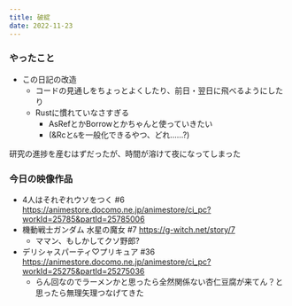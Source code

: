```yaml
---
title: 破綻
date: 2022-11-23
---
```


### やったこと
+ この日記の改造
  + コードの見通しをちょっとよくしたり、前日・翌日に飛べるようにしたり
  + Rustに慣れていなさすぎる
    + AsRefとかBorrowとかちゃんと使っていきたい
    + (&Rcと`&`を一般化できるやつ、どれ……?)
  
研究の進捗を産むはずだったが、時間が溶けて夜になってしまった

### 今日の映像作品
+ 4人はそれぞれウソをつく #6 <https://animestore.docomo.ne.jp/animestore/ci_pc?workId=25785&partId=25785006>
+ 機動戦士ガンダム 水星の魔女 #7 <https://g-witch.net/story/7>
  + ママン、もしかしてクソ野郎?
+ デリシャスパーティ♡プリキュア	#36 <https://animestore.docomo.ne.jp/animestore/ci_pc?workId=25275&partId=25275036>
  + らん回なのでラーメンかと思ったら全然関係ない杏仁豆腐が来てん？と思ったら無理矢理つなげてきた
